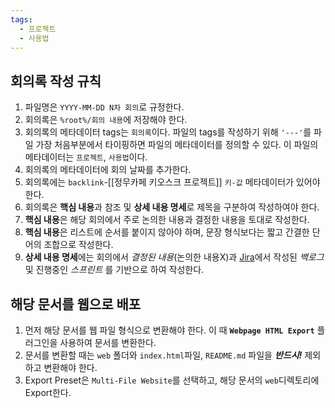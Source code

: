 ```yaml
---
tags:
  - 프로젝트
  - 사용법
---
```

## 회의록 작성 규칙
1. 파일명은 `YYYY-MM-DD N차 회의`로 규정한다.
2. 회의록은 `%root%/회의 내용`에 저장해야 한다.
3. 회의록의 메타데이터 tags는 `회의록`이다. 파일의 tags를 작성하기 위해 `'---'`를 파일 가장 처음부분에서 타이핑하면 파일의 메타데이터를 정의할 수 있다. 이 파일의 메타데이터는 `프로젝트`, `사용법`이다.
4. 회의록의 메타데이터에 회의 날짜를 추가한다.
5. 회의록에는 `backlink`-[[정무카페 키오스크 프로젝트]] `키-값` 메타데이터가 있어야 한다.
6. 회의록은 **핵심 내용**과 참조 및 **상세 내용 명세**로 제목을 구분하여 작성하여야 한다.
7. **핵심 내용**은 해당 회의에서 주로 논의한 내용과 결정한 내용을 토대로 작성한다.
8. **핵심 내용**은 리스트에 순서를 붙이지 않아야 하며, 문장 형식보다는 짧고 간결한 단어의 조합으로 작성한다.
9. **상세 내용 명세**에는 회의에서 _결정된 내용_(논의한 내용X)과 [Jira](https://www.atlassian.com/ko/software/jira)에서 작성된 _백로그_ 및 진행중인 _스프린트_ 를 기반으로 하여 작성한다.
## 해당 문서를 웹으로 배포
1. 먼저 해당 문서를 웹 파일 형식으로 변환해야 한다. 이 때 **`Webpage HTML Export`** 플러그인을 사용하여 문서를 변환한다.
2. 문서를 변환할 때는 `web` 폴더와 `index.html`파일, `README.md` 파일을 **_반드시!_** 제외하고 변환해야 한다.
3. Export Preset은 `Multi-File Website`를 선택하고, 해당 문서의 `web`디렉토리에 Export한다.
